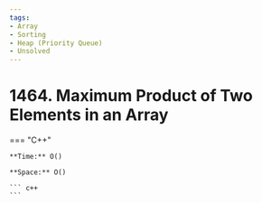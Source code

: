 ```yaml
---
tags:
- Array
- Sorting
- Heap (Priority Queue)
- Unsolved
---
```



# 1464. Maximum Product of Two Elements in an Array

=== "C++"

    **Time:** O()

    **Space:** O()

    ``` c++
    ```